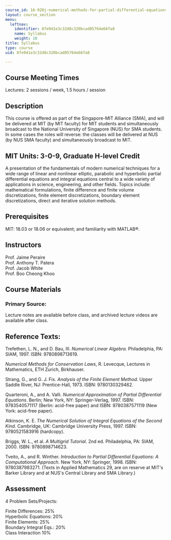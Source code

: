 ```yaml
---
course_id: 16-920j-numerical-methods-for-partial-differential-equations-sma-5212-spring-2003
layout: course_section
menu:
  leftnav:
    identifier: 8fe941e3c32d8c320bcad05764e66fa8
    name: Syllabus
    weight: 10
title: Syllabus
type: course
uid: 8fe941e3c32d8c320bcad05764e66fa8

---
```


Course Meeting Times
--------------------

Lectures: 2 sessions / week, 1.5 hours / session

Description
-----------

This course is offered as part of the Singapore-MIT Alliance (SMA), and will be delivered at MIT (by MIT faculty) for MIT students and simultaneously broadcast to the National University of Singapore (NUS) for SMA students. In some cases the roles will reverse: the classes will be delivered at NUS (by NUS SMA faculty) and simultaneously broadcast to MIT.

MIT Units: 3-0-9, Graduate H-level Credit
-----------------------------------------

A presentation of the fundamentals of modern numerical techniques for a wide range of linear and nonlinear elliptic, parabolic and hyperbolic partial differential equations and integral equations central to a wide variety of applications in science, engineering, and other fields. Topics include: mathematical formulations, finite difference and finite volume discretizations, finite element discretizations, boundary element discretizations, direct and iterative solution methods.

Prerequisites
-------------

MIT: 18.03 or 18.06 or equivalent; and familiarity with MATLAB®.

Instructors
-----------

Prof. Jaime Peraire  
Prof. Anthony T. Patera  
Prof. Jacob White  
Prof. Boo Cheong Khoo

Course Materials
----------------

### Primary Source:

Lecture notes are available before class, and archived lecture videos are available after class.

Reference Texts:
----------------

Trefethen, L. N., and D. Bau, III. _Numerical Linear Algebra._ Philadelphia, PA: SIAM, 1997. ISBN: 9780898713619.

_Numerical Methods for Conservation Laws_, R. Levecque, Lectures in Mathematics, ETH Zurich, Birkhauser.

Strang, G., and G. J. Fix. _Analysis of the Finite Element Method_. Upper Saddle River, NJ: Prentice-Hall, 1973. ISBN: 9780130329462.

Quarteroni, A., and A. Valli. _Numerical Approximation of Partial Differential Equations_. Berlin; New York, NY: Springer-Verlag, 1997. ISBN: 9783540571117 (Berlin: acid-free paper) and ISBN: 9780387571119 (New York: acid-free paper).

Atkinson, K. E. _The Numerical Solution of Integral Equations of the Second Kind_. Cambridge, UK: Cambridge University Press, 1997. ISBN: 9780521583916 (hardcopy).

Briggs, W. L., et al. _A Multigrid Tutorial_. 2nd ed. Philadelphia, PA: SIAM, 2000. ISBN: 9780898714623.

Tveito, A., and R. Winther. _Introduction to Partial Differential Equations: A Computational Approach_. New York, NY: Springer, 1998. ISBN: 9780387983271. (Texts in Applied Mathematics 29, are on reserve at MIT's Barker Library and at NUS's Central Library and SMA Library.)

Assessment
----------

4 Problem Sets/Projects:  
  
Finite Differences: 25%  
Hyperbolic Equations: 20%  
Finite Elements: 25%  
Boundary Integral Eqs.: 20%  
Class Interaction 10%